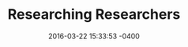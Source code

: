 ---
layout: post
title:  "Researching Researchers"
banner_img: "700x400-ucre.png"
date:   2016-03-22 15:33:53 -0400
permalink: ucre-researchers
description: "Lorem ipsum dolor sit amet, consectetur adipiscing elit, sed do eiusmod tempor incididunt ut labore et dolore magna aliqua. Ut enim ad minim veniam, quis nostrud exercitation ullamco laboris nisi ut aliquip ex ea commodo consequat. "
categories: jekyll update
---